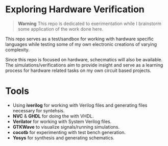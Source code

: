 # Exploring Hardware Verification
> **Warning** This repo is dedicated to exerimentation while I 
> brainstorm some application of the work done here.

This repo serves as a test/sandbox for working with hardware specific
languages while testing some of my own electronic creations of 
varying complexity. 

Since this repo is focused on hardware, schecmatics will also be 
available. The simulations/verifications aim to provide insight and 
serve as a learning process for hardware related tasks on my own 
circuit based projects.


# Tools
* Using **iverilog** for working with Verilog files and generating files
necessary for syntehsis.
* **NVC** & **GHDL** for doing the with VHDL. 
* **Verilator** for working with System Verilog files.
* **GTKWave** to visualize signals/running simulations. 
* **cocotb** for experimenting with test bench generation.
* **Yosys** for synthesis and generating schematics.

